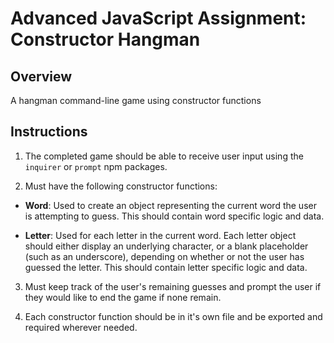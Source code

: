 # Advanced JavaScript Assignment: Constructor Hangman

## Overview

A hangman command-line game using constructor functions


## Instructions

1. The completed game should be able to receive user input using the `inquirer` or `prompt` npm packages.

2. Must have the following constructor functions:

  * **Word**: Used to create an object representing the current word the user is attempting to guess. This should contain word specific logic and data.

  * **Letter**: Used for each letter in the current word. Each letter object should either display an underlying character, or a blank placeholder (such as an underscore), depending on whether or not the user has guessed the letter. This should contain letter specific logic and data.

3. Must keep track of the user's remaining guesses and prompt the user if they would like to end the game if none remain.

4. Each constructor function should be in it's own file and be exported and required wherever needed.
